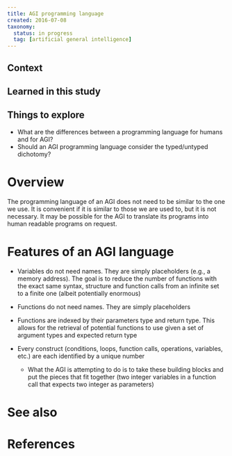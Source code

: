 ```yaml
---
title: AGI programming language
created: 2016-07-08
taxonomy:
  status: in progress
  tag: [artificial general intelligence]
---
```


## Context

## Learned in this study


## Things to explore
* What are the differences between a programming language for humans and for AGI?
* Should an AGI programming language consider the typed/untyped dichotomy?

# Overview
The programming language of an AGI does not need to be similar to the one we use. It is convenient if it is similar to those we are used to, but it is not necessary. It may be possible for the AGI to translate its programs into human readable programs on request.

# Features of an AGI language
* Variables do not need names. They are simply placeholders (e.g., a memory address). The goal is to reduce the number of functions with the exact same syntax, structure and function calls from an infinite set to a finite one (albeit potentially enormous)
* Functions do not need names. They are simply placeholders
* Functions are indexed by their parameters type and return type. This allows for the retrieval of potential functions to use given a set of argument types and expected return type

* Every construct (conditions, loops, function calls, operations, variables, etc.) are each identified by a unique number
	* What the AGI is attempting to do is to take these building blocks and put the pieces that fit together (two integer variables in a function call that expects two integer as parameters)

# See also

# References
